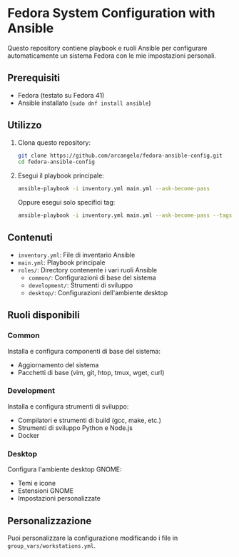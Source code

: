 # Fedora System Configuration with Ansible

Questo repository contiene playbook e ruoli Ansible per configurare automaticamente un sistema Fedora con le mie impostazioni personali.

## Prerequisiti

- Fedora (testato su Fedora 41)
- Ansible installato (`sudo dnf install ansible`)

## Utilizzo

1. Clona questo repository:
   ```bash
   git clone https://github.com/arcangelo/fedora-ansible-config.git
   cd fedora-ansible-config
   ```

2. Esegui il playbook principale:
   ```bash
   ansible-playbook -i inventory.yml main.yml --ask-become-pass
   ```

   Oppure esegui solo specifici tag:
   ```bash
   ansible-playbook -i inventory.yml main.yml --ask-become-pass --tags "system,packages"
   ```

## Contenuti

- `inventory.yml`: File di inventario Ansible
- `main.yml`: Playbook principale
- `roles/`: Directory contenente i vari ruoli Ansible
  - `common/`: Configurazioni di base del sistema
  - `development/`: Strumenti di sviluppo
  - `desktop/`: Configurazioni dell'ambiente desktop

## Ruoli disponibili

### Common
Installa e configura componenti di base del sistema:
- Aggiornamento del sistema
- Pacchetti di base (vim, git, htop, tmux, wget, curl)

### Development
Installa e configura strumenti di sviluppo:
- Compilatori e strumenti di build (gcc, make, etc.)
- Strumenti di sviluppo Python e Node.js
- Docker

### Desktop
Configura l'ambiente desktop GNOME:
- Temi e icone
- Estensioni GNOME
- Impostazioni personalizzate

## Personalizzazione

Puoi personalizzare la configurazione modificando i file in `group_vars/workstations.yml`. 
